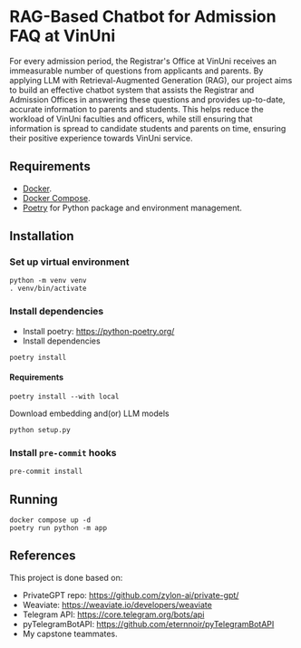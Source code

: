 # RAG-Based Chatbot for Admission FAQ at VinUni

For every admission period, the Registrar's Office at VinUni receives an immeasurable number of questions from applicants and parents. By applying LLM with Retrieval-Augmented Generation (RAG), our project aims to build an effective chatbot system that assists the Registrar and Admission Offices in answering these questions and provides up-to-date, accurate information to parents and students. This helps reduce the workload of VinUni faculties and officers, while still ensuring that information is spread to candidate students and parents on time, ensuring their positive experience towards VinUni service.

## Requirements

* [Docker](https://www.docker.com/).
* [Docker Compose](https://docs.docker.com/compose/install/).
* [Poetry](https://python-poetry.org/) for Python package and environment management.


## Installation

### Set up virtual environment

```shell
python -m venv venv
. venv/bin/activate
```

### Install dependencies

- Install poetry: https://python-poetry.org/
- Install dependencies

```shell
poetry install
```

#### Requirements
```shell
poetry install --with local
```

Download embedding and(or) LLM models
```shell
python setup.py
```

### Install `pre-commit` hooks

```shell
pre-commit install
```

## Running
```shell
docker compose up -d
poetry run python -m app
```

## References

This project is done based on:
* PrivateGPT repo: https://github.com/zylon-ai/private-gpt/
* Weaviate: https://weaviate.io/developers/weaviate
* Telegram API: https://core.telegram.org/bots/api
* pyTelegramBotAPI: https://github.com/eternnoir/pyTelegramBotAPI
* My capstone teammates.


